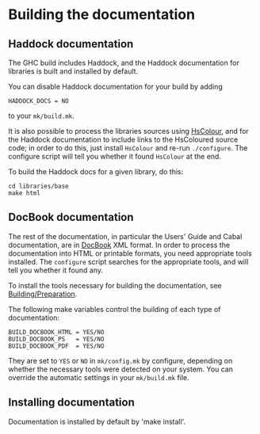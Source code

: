 # Building the documentation


## Haddock documentation



The GHC build includes Haddock, and the Haddock documentation for libraries is built and installed by default.



You can disable Haddock documentation for your build by adding


```wiki
HADDOCK_DOCS = NO
```


to your `mk/build.mk`.



It is also possible to process the libraries sources using [
HsColour](http://hackage.haskell.org/cgi-bin/hackage-scripts/package/hscolour), and for the Haddock documentation to include links to the HsColoured source code; in order to do this, just install `HsColour` and re-run `./configure`.  The configure script will tell you whether it found `HsColour` at the end.



To build the Haddock docs for a given library, do this:


```wiki
cd libraries/base
make html
```

## DocBook documentation



The rest of the documentation, in particular the Users' Guide and Cabal documentation, are in [
DocBook](http://www.docbook.org/) XML format.  In order to process the documentation into HTML or printable formats, you need appropriate tools installed.  The `configure` script searches for the appropriate tools, and will tell you whether it found any.



To install the tools necessary for building the documentation, see [Building/Preparation](building/preparation).



The following make variables control the building of each type of documentation:


```wiki
BUILD_DOCBOOK_HTML = YES/NO
BUILD_DOCBOOK_PS   = YES/NO
BUILD_DOCBOOK_PDF  = YES/NO
```


They are set to `YES` or `NO` in `mk/config.mk` by configure, depending on whether the necessary tools were detected on your system.  You can override the automatic settings in your `mk/build.mk` file.


## Installing documentation



Documentation is installed by default by 'make install'.


